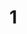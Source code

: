 1
=
                                                                                                                         
